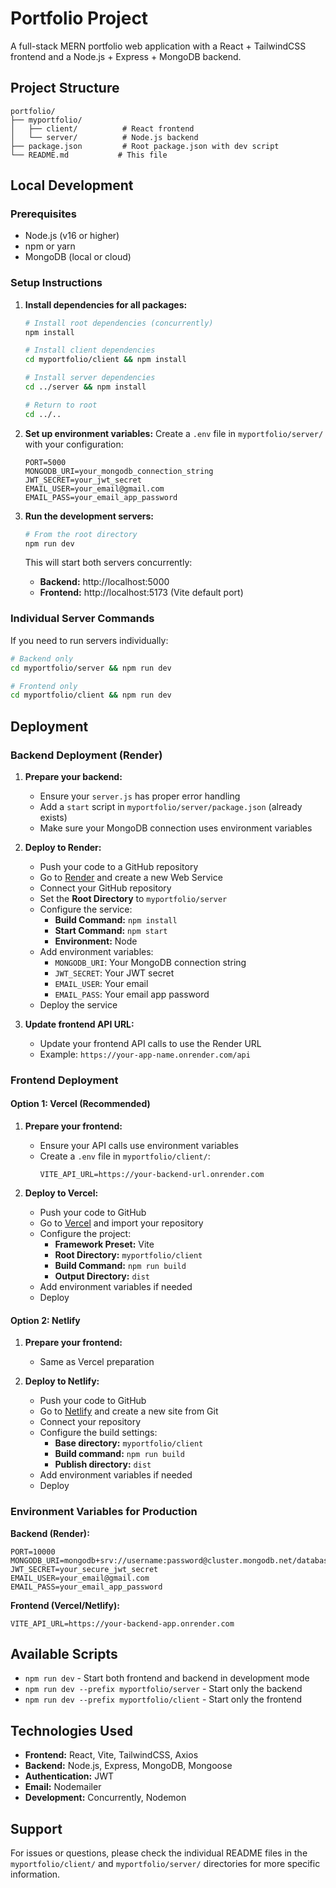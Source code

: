 # Portfolio Project

A full-stack MERN portfolio web application with a React + TailwindCSS frontend and a Node.js + Express + MongoDB backend.

## Project Structure

```
portfolio/
├── myportfolio/
│   ├── client/          # React frontend
│   └── server/          # Node.js backend
├── package.json         # Root package.json with dev script
└── README.md           # This file
```

## Local Development

### Prerequisites
- Node.js (v16 or higher)
- npm or yarn
- MongoDB (local or cloud)

### Setup Instructions

1. **Install dependencies for all packages:**
   ```bash
   # Install root dependencies (concurrently)
   npm install
   
   # Install client dependencies
   cd myportfolio/client && npm install
   
   # Install server dependencies
   cd ../server && npm install
   
   # Return to root
   cd ../..
   ```

2. **Set up environment variables:**
   Create a `.env` file in `myportfolio/server/` with your configuration:
   ```env
   PORT=5000
   MONGODB_URI=your_mongodb_connection_string
   JWT_SECRET=your_jwt_secret
   EMAIL_USER=your_email@gmail.com
   EMAIL_PASS=your_email_app_password
   ```

3. **Run the development servers:**
   ```bash
   # From the root directory
   npm run dev
   ```
   
   This will start both servers concurrently:
   - **Backend:** http://localhost:5000
   - **Frontend:** http://localhost:5173 (Vite default port)

### Individual Server Commands

If you need to run servers individually:

```bash
# Backend only
cd myportfolio/server && npm run dev

# Frontend only  
cd myportfolio/client && npm run dev
```

## Deployment

### Backend Deployment (Render)

1. **Prepare your backend:**
   - Ensure your `server.js` has proper error handling
   - Add a `start` script in `myportfolio/server/package.json` (already exists)
   - Make sure your MongoDB connection uses environment variables

2. **Deploy to Render:**
   - Push your code to a GitHub repository
   - Go to [Render](https://render.com/) and create a new Web Service
   - Connect your GitHub repository
   - Set the **Root Directory** to `myportfolio/server`
   - Configure the service:
     - **Build Command:** `npm install`
     - **Start Command:** `npm start`
     - **Environment:** Node
   - Add environment variables:
     - `MONGODB_URI`: Your MongoDB connection string
     - `JWT_SECRET`: Your JWT secret
     - `EMAIL_USER`: Your email
     - `EMAIL_PASS`: Your email app password
   - Deploy the service

3. **Update frontend API URL:**
   - Update your frontend API calls to use the Render URL
   - Example: `https://your-app-name.onrender.com/api`

### Frontend Deployment

#### Option 1: Vercel (Recommended)

1. **Prepare your frontend:**
   - Ensure your API calls use environment variables
   - Create a `.env` file in `myportfolio/client/`:
     ```env
     VITE_API_URL=https://your-backend-url.onrender.com
     ```

2. **Deploy to Vercel:**
   - Push your code to GitHub
   - Go to [Vercel](https://vercel.com/) and import your repository
   - Configure the project:
     - **Framework Preset:** Vite
     - **Root Directory:** `myportfolio/client`
     - **Build Command:** `npm run build`
     - **Output Directory:** `dist`
   - Add environment variables if needed
   - Deploy

#### Option 2: Netlify

1. **Prepare your frontend:**
   - Same as Vercel preparation

2. **Deploy to Netlify:**
   - Push your code to GitHub
   - Go to [Netlify](https://netlify.com/) and create a new site from Git
   - Connect your repository
   - Configure the build settings:
     - **Base directory:** `myportfolio/client`
     - **Build command:** `npm run build`
     - **Publish directory:** `dist`
   - Add environment variables if needed
   - Deploy

### Environment Variables for Production

**Backend (Render):**
```env
PORT=10000
MONGODB_URI=mongodb+srv://username:password@cluster.mongodb.net/database
JWT_SECRET=your_secure_jwt_secret
EMAIL_USER=your_email@gmail.com
EMAIL_PASS=your_email_app_password
```

**Frontend (Vercel/Netlify):**
```env
VITE_API_URL=https://your-backend-app.onrender.com
```

## Available Scripts

- `npm run dev` - Start both frontend and backend in development mode
- `npm run dev --prefix myportfolio/server` - Start only the backend
- `npm run dev --prefix myportfolio/client` - Start only the frontend

## Technologies Used

- **Frontend:** React, Vite, TailwindCSS, Axios
- **Backend:** Node.js, Express, MongoDB, Mongoose
- **Authentication:** JWT
- **Email:** Nodemailer
- **Development:** Concurrently, Nodemon

## Support

For issues or questions, please check the individual README files in the `myportfolio/client/` and `myportfolio/server/` directories for more specific information.
